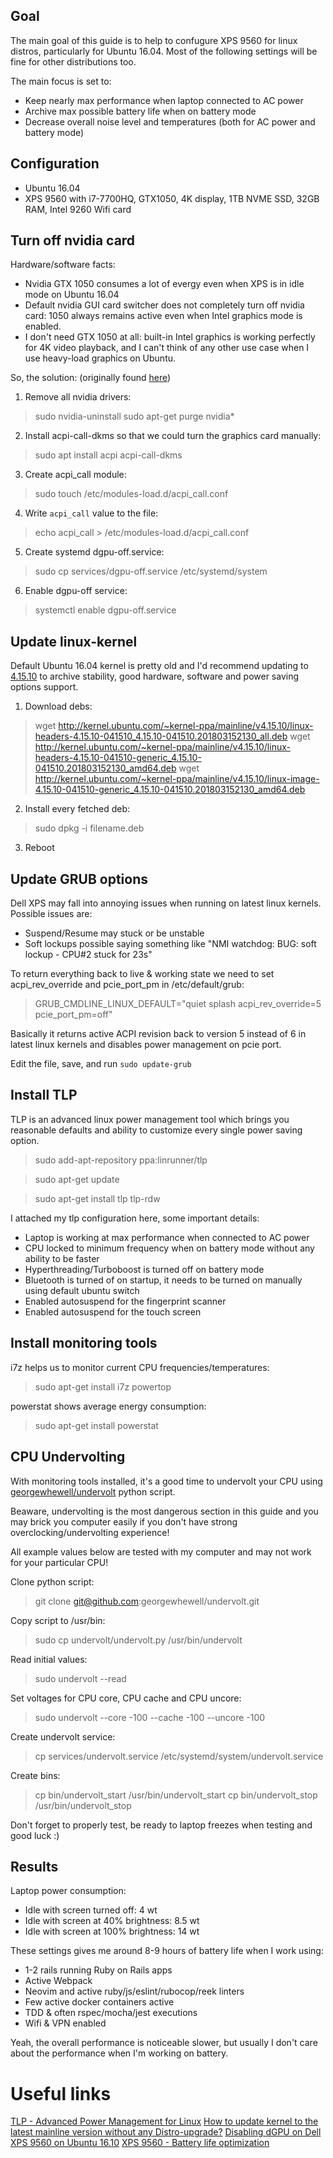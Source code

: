 ## Goal

The main goal of this guide is to help to confugure XPS 9560 for linux distros, particularly for
Ubuntu 16.04. Most of the following settings will be fine for other distributions too.

The main focus is set to:

* Keep nearly max performance when laptop connected to AC power
* Archive max possible battery life when on battery mode
* Decrease overall noise level and temperatures (both for AC power and battery mode)

## Configuration

* Ubuntu 16.04
* XPS 9560 with i7-7700HQ, GTX1050, 4K display, 1TB NVME SSD, 32GB RAM, Intel 9260 Wifi card

## Turn off nvidia card

Hardware/software facts:

* Nvidia GTX 1050 consumes a lot of evergy even when XPS is in idle mode on Ubuntu 16.04
* Default nvidia GUI card switcher does not completely turn off nvidia card: 1050 always remains
active even when Intel graphics mode is enabled.
* I don't need GTX 1050 at all: built-in Intel graphics is working perfectly for 4K video playback,
and I can't think of any other use case when I use heavy-load graphics on Ubuntu.

So, the solution: (originally found [here](https://gist.github.com/jseris/a740f6a3fb0d18064e26dc66f9be4f1d))

1. Remove all nvidia drivers:

> sudo nvidia-uninstall
> sudo apt-get purge nvidia*

2. Install acpi-call-dkms so that we could turn the graphics card manually:

> sudo apt install acpi acpi-call-dkms

3. Create acpi_call module:

> sudo touch /etc/modules-load.d/acpi_call.conf

4. Write `acpi_call` value to the file:
> echo acpi_call > /etc/modules-load.d/acpi_call.conf

5. Create systemd dgpu-off.service:

> sudo cp services/dgpu-off.service /etc/systemd/system

6. Enable dgpu-off service:

> systemctl enable dgpu-off.service

## Update linux-kernel

Default Ubuntu 16.04 kernel is pretty old and I'd recommend updating to
[4.15.10](http://kernel.ubuntu.com/~kernel-ppa/mainline/v4.15.10) to archive stability, good 
hardware, software and power saving options support.

1. Download debs:

> wget http://kernel.ubuntu.com/~kernel-ppa/mainline/v4.15.10/linux-headers-4.15.10-041510_4.15.10-041510.201803152130_all.deb
> wget http://kernel.ubuntu.com/~kernel-ppa/mainline/v4.15.10/linux-headers-4.15.10-041510-generic_4.15.10-041510.201803152130_amd64.deb<Paste>
> wget http://kernel.ubuntu.com/~kernel-ppa/mainline/v4.15.10/linux-image-4.15.10-041510-generic_4.15.10-041510.201803152130_amd64.deb

2. Install every fetched deb:

> sudo dpkg -i filename.deb

3. Reboot

## Update GRUB options

Dell XPS may fall into annoying issues when running on latest linux kernels. Possible issues are:

* Suspend/Resume may stuck or be unstable
* Soft lockups possible saying something like "NMI watchdog: BUG: soft lockup - CPU#2 stuck for 23s"

To return everything back to live & working state we need to set acpi_rev_override and pcie_port_pm
in /etc/default/grub:

> GRUB_CMDLINE_LINUX_DEFAULT="quiet splash acpi_rev_override=5 pcie_port_pm=off"

Basically it returns active ACPI revision back to version 5 instead of 6 in latest linux kernels
and disables power management on pcie port.

Edit the file, save, and run `sudo update-grub`

## Install TLP

TLP is an advanced linux power management tool which brings you reasonable defaults and ability to
customize every single power saving option.

> sudo add-apt-repository ppa:linrunner/tlp

> sudo apt-get update

> sudo apt-get install tlp tlp-rdw

I attached my tlp configuration here, some important details:

* Laptop is working at max performance when connected to AC power
* CPU locked to minimum frequency when on battery mode without any ability to be faster
* Hyperthreading/Turboboost is turned off on battery mode
* Bluetooth is turned of on startup, it needs to be turned on manually using default ubuntu switch
* Enabled autosuspend for the fingerprint scanner
* Enabled autosuspend for the touch screen

## Install monitoring tools

i7z helps us to monitor current CPU frequencies/temperatures:

> sudo apt-get install i7z powertop

powerstat shows average energy consumption:

> sudo apt-get install powerstat

## CPU Undervolting

With monitoring tools installed, it's a good time to undervolt your CPU using
[georgewhewell/undervolt](https://github.com/georgewhewell/undervolt) python script.

Beaware, undervolting is the most dangerous section in this guide and you may brick you computer
easily if you don't have strong overclocking/undervolting experience!

All example values below are tested with my computer and may not work for your particular CPU!

Clone python script:

> git clone git@github.com:georgewhewell/undervolt.git

Copy script to /usr/bin:

> sudo cp undervolt/undervolt.py /usr/bin/undervolt

Read initial values:

> sudo undervolt --read

Set voltages for CPU core, CPU cache and CPU uncore:

> sudo undervolt --core -100 --cache -100 --uncore -100

Create undervolt service:

> cp services/undervolt.service /etc/systemd/system/undervolt.service

Create bins:

> cp bin/undervolt_start /usr/bin/undervolt_start
> cp bin/undervolt_stop /usr/bin/undervolt_stop

Don't forget to properly test, be ready to laptop freezes when testing and good luck :)

## Results

Laptop power consumption:

* Idle with screen turned off: 4 wt
* Idle with screen at 40% brightness: 8.5 wt
* Idle with screen at 100% brightness: 14 wt

These settings gives me around 8-9 hours of battery life when I work using:

* 1-2 rails running Ruby on Rails apps 
* Active Webpack
* Neovim and active ruby/js/eslint/rubocop/reek linters
* Few active docker containers active
* TDD & often rspec/mocha/jest executions
* Wifi & VPN enabled

Yeah, the overall performance is noticeable slower, but usually I don't care about the performance 
when I'm working on battery.

# Useful links

[TLP - Advanced Power Management for Linux](https://github.com/linrunner/TLP)
[How to update kernel to the latest mainline version without any Distro-upgrade?](https://askubuntu.com/questions/119080/how-to-update-kernel-to-the-latest-mainline-version-without-any-distro-upgrade)
[Disabling dGPU on Dell XPS 9560 on Ubuntu 16.10](https://gist.github.com/jseris/a740f6a3fb0d18064e26dc66f9be4f1d)
[XPS 9560 - Battery life optimization](https://www.reddit.com/r/Dell/comments/5y3rii/xps_9560_battery_life_optimization_and_fan/)
